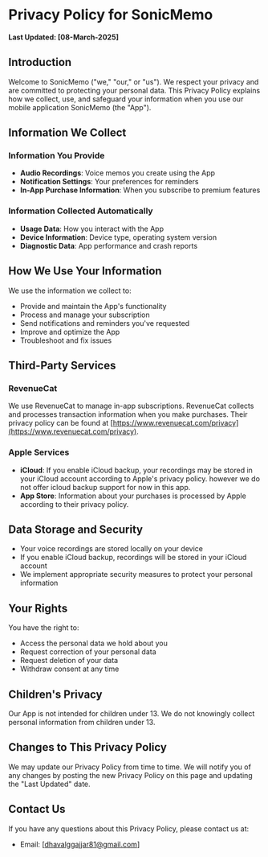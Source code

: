 # Privacy Policy for SonicMemo

**Last Updated: [08-March-2025]**

## Introduction

Welcome to SonicMemo ("we," "our," or "us"). We respect your privacy and are committed to protecting your personal data. This Privacy Policy explains how we collect, use, and safeguard your information when you use our mobile application SonicMemo (the "App").

## Information We Collect

### Information You Provide
- **Audio Recordings**: Voice memos you create using the App
- **Notification Settings**: Your preferences for reminders
- **In-App Purchase Information**: When you subscribe to premium features

### Information Collected Automatically
- **Usage Data**: How you interact with the App
- **Device Information**: Device type, operating system version
- **Diagnostic Data**: App performance and crash reports

## How We Use Your Information

We use the information we collect to:
- Provide and maintain the App's functionality
- Process and manage your subscription
- Send notifications and reminders you've requested
- Improve and optimize the App
- Troubleshoot and fix issues

## Third-Party Services

### RevenueCat
We use RevenueCat to manage in-app subscriptions. RevenueCat collects and processes transaction information when you make purchases. Their privacy policy can be found at [https://www.revenuecat.com/privacy](https://www.revenuecat.com/privacy).

### Apple Services
- **iCloud**: If you enable iCloud backup, your recordings may be stored in your iCloud account according to Apple's privacy policy. however we do not offer icloud backup support for now in this app. 
- **App Store**: Information about your purchases is processed by Apple according to their privacy policy.

## Data Storage and Security

- Your voice recordings are stored locally on your device
- If you enable iCloud backup, recordings will be stored in your iCloud account
- We implement appropriate security measures to protect your personal information

## Your Rights

You have the right to:
- Access the personal data we hold about you
- Request correction of your personal data
- Request deletion of your data
- Withdraw consent at any time

## Children's Privacy

Our App is not intended for children under 13. We do not knowingly collect personal information from children under 13.

## Changes to This Privacy Policy

We may update our Privacy Policy from time to time. We will notify you of any changes by posting the new Privacy Policy on this page and updating the "Last Updated" date.

## Contact Us

If you have any questions about this Privacy Policy, please contact us at:
- Email: [dhavalggajjar81@gmail.com]
